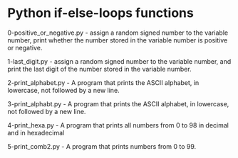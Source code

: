 # Python if-else-loops functions

0-positive_or_negative.py - assign a random signed number to the variable number,  print whether the number stored in the variable number is positive or negative.

1-last_digit.py - assign a random signed number to the variable number, and print the last digit of the number stored in the variable number.

2-print_alphabet.py - A program that prints the ASCII alphabet, in lowercase, not followed by a new line.

3-print_alphabt.py - A program that prints the ASCII alphabet, in lowercase, not followed by a new line.

4-print_hexa.py - A program that prints all numbers from 0 to 98 in decimal and in hexadecimal

5-print_comb2.py - A program that prints numbers from 0 to 99.
